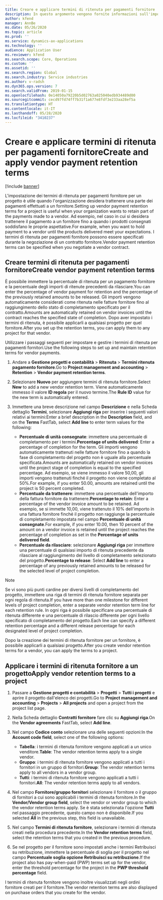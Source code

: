 ```yaml
---
title: Creare e applicare termini di ritenuta per pagamenti fornitore
description: In questo argomento vengono fornite informazioni sull'impostazione e la gestione dei termini di ritenuta per pagamenti fornitore.
author: kfend
manager: AnnBe
ms.date: 05/26/2020
ms.topic: article
ms.prod: ''
ms.service: dynamics-ax-applications
ms.technology: ''
audience: Application User
ms.reviewer: kfend
ms.search.scope: Core, Operations
ms.custom: ''
ms.assetid: ''
ms.search.region: Global
ms.search.industry: Service industries
ms.author: v-radsh
ms.dyn365.ops.version: 7
ms.search.validFrom: 2019-01-15
ms.openlocfilehash: 0e14050a79220b5d02763a025040edb934489d00
ms.sourcegitcommit: cecd97fd74ff7b31f1a677e8fdf3e233aa28ef5a
ms.translationtype: HT
ms.contentlocale: it-IT
ms.lasthandoff: 05/28/2020
ms.locfileid: "3410237"
---
```

# <a name="create-and-apply-vendor-payment-retention-terms"></a><span data-ttu-id="7afe3-103">Creare e applicare termini di ritenuta per pagamenti fornitore</span><span class="sxs-lookup"><span data-stu-id="7afe3-103">Create and apply vendor payment retention terms</span></span>

[!include [banner](../includes/banner.md)] 

<span data-ttu-id="7afe3-104">L'impostazione dei termini di ritenuta per pagamenti fornitore per un progetto è utile quando l'organizzazione desidera trattenere una parte dei pagamenti effettuati a un fornitore.</span><span class="sxs-lookup"><span data-stu-id="7afe3-104">Setting up vendor payment retention terms for a project is useful when your organization wants to retain part of the payments made to a vendor.</span></span> <span data-ttu-id="7afe3-105">Ad esempio, nel caso in cui si desidera trattenere il pagamento a un fornitore fino a quando i prodotti consegnati soddisfano le proprie aspettative.</span><span class="sxs-lookup"><span data-stu-id="7afe3-105">For example, when you want to hold payment to a vendor until the products delivered meet your expectations.</span></span> <span data-ttu-id="7afe3-106">I termini di ritenuta per pagamenti fornitore possono essere specificati durante la negoziazione di un contratto fornitore.</span><span class="sxs-lookup"><span data-stu-id="7afe3-106">Vendor payment retention terms can be specified when you negotiate a vendor contract.</span></span>

## <a name="create-vendor-payment-retention-terms"></a><span data-ttu-id="7afe3-107">Creare termini di ritenuta per pagamenti fornitore</span><span class="sxs-lookup"><span data-stu-id="7afe3-107">Create vendor payment retention terms</span></span>

<span data-ttu-id="7afe3-108">È possibile immettere la percentuale di ritenuta per un pagamento fornitore e la percentuale degli importi di ritenute precedenti da rilasciare.</span><span class="sxs-lookup"><span data-stu-id="7afe3-108">You can enter the percentage of vendor payment for retention and the percentage of the previously retained amounts to be released.</span></span> <span data-ttu-id="7afe3-109">Gli importi vengono automaticamente considerati come ritenuta nelle fatture fornitore fino al raggiungimento dello stato di completamento specificato per il contratto.</span><span class="sxs-lookup"><span data-stu-id="7afe3-109">Amounts are automatically retained on vendor invoices until the contract reaches the specified state of completion.</span></span> <span data-ttu-id="7afe3-110">Dopo aver impostato i termini di ritenuta, è possibile applicarli a qualsiasi progetto per quel fornitore.</span><span class="sxs-lookup"><span data-stu-id="7afe3-110">After you set up the retention terms, you can apply them to any project for that vendor.</span></span>

<span data-ttu-id="7afe3-111">Utilizzare i passaggi seguenti per impostare e gestire i termini di ritenuta per pagamenti fornitori.</span><span class="sxs-lookup"><span data-stu-id="7afe3-111">Use the following steps to set up and maintain retention terms for vendor payments.</span></span> 

1. <span data-ttu-id="7afe3-112">Andare a **Gestione progetti e contabilità** > **Ritenuta** > **Termini ritenuta pagamento fornitore**.</span><span class="sxs-lookup"><span data-stu-id="7afe3-112">Go to **Project management and accounting** > **Retention** > **Vendor payment retention terms**.</span></span>
2. <span data-ttu-id="7afe3-113">Selezionare **Nuovo** per aggiungere termini di ritenuta fornitore.</span><span class="sxs-lookup"><span data-stu-id="7afe3-113">Select **New** to add a new vendor retention term.</span></span> <span data-ttu-id="7afe3-114">Viene automaticamente immesso il valore **ID regola** per il nuovo termine.</span><span class="sxs-lookup"><span data-stu-id="7afe3-114">The **Rule ID** value for the new term is automatically entered.</span></span> 
3. <span data-ttu-id="7afe3-115">Immettere una breve descrizione nel campo **Descrizione** e nella Scheda dettaglio **Termini**, selezionare **Aggiungi riga** per inserire i seguenti valori relativi ai termini:</span><span class="sxs-lookup"><span data-stu-id="7afe3-115">Enter a brief description in the **Description** field, and on the **Terms** FastTab, select **Add line** to enter term values for the following:</span></span>

   - <span data-ttu-id="7afe3-116">**Percentuale di unità consegnate**: immettere una percentuale di completamento per i termini.</span><span class="sxs-lookup"><span data-stu-id="7afe3-116">**Percentage of units delivered**: Enter a percentage of completion for the term.</span></span> <span data-ttu-id="7afe3-117">Gli importi vengono automaticamente trattenuti nelle fatture fornitore fino a quando la fase di completamento del progetto non è uguale alla percentuale specificata.</span><span class="sxs-lookup"><span data-stu-id="7afe3-117">Amounts are automatically retained on vendor invoices until the project stage of completion is equal to the specified percentage.</span></span> <span data-ttu-id="7afe3-118">Ad esempio, se viene immesso il valore 50,00, gli importi vengono trattenuti finché il progetto non viene completato al 50%.</span><span class="sxs-lookup"><span data-stu-id="7afe3-118">For example, if you enter 50.00, amounts are retained until the project is 50 percent completed.</span></span>
   - <span data-ttu-id="7afe3-119">**Percentuale da trattenere**: immettere una percentuale dell'importo della fattura fornitore da trattenere.</span><span class="sxs-lookup"><span data-stu-id="7afe3-119">**Percentage to retain**: Enter a percentage of the vendor invoice amount to be retained.</span></span> <span data-ttu-id="7afe3-120">Ad esempio, se si immette 10,00, viene trattenuto il 10% dell'importo in una fattura fornitore finché il progetto non raggiunge la percentuale di completamento impostata nel campo **Percentuale di unità consegnate**.</span><span class="sxs-lookup"><span data-stu-id="7afe3-120">For example, if you enter 10.00, then 10 percent of the amount on a vendor invoice is retained until the project reaches the percentage of completion as set in the **Percentage of units delivered field**.</span></span>
   - <span data-ttu-id="7afe3-121">**Percentuale da rilasciare**: selezionare **Aggiungi riga** per immettere una percentuale di qualsiasi importo di ritenuta precedente da rilasciare al raggiungimento del livello di completamento selezionato del progetto.</span><span class="sxs-lookup"><span data-stu-id="7afe3-121">**Percentage to release**: Select **Add line** to enter a percentage of any previously retained amounts to be released for the selected level of project completion.</span></span>

> [!NOTE]
> <span data-ttu-id="7afe3-122">Se vi sono più punti cardine per diversi livelli di completamento del progetto, immettere una riga di termini di ritenuta fornitore separata per ogni regola di ritenuta.</span><span class="sxs-lookup"><span data-stu-id="7afe3-122">If you have more than one milestone for different levels of project completion, enter a separate vendor retention term line for each retention rule.</span></span> <span data-ttu-id="7afe3-123">In ogni riga è possibile specificare una percentuale di ritenuta differente e una percentuale di rilascio differente per ogni livello specificato di completamento del progetto.</span><span class="sxs-lookup"><span data-stu-id="7afe3-123">Each line can specify a different retention percentage and a different release percentage for each designated level of project completion.</span></span>

<span data-ttu-id="7afe3-124">Dopo la creazione dei termini di ritenuta fornitore per un fornitore, è possibile applicarli a qualsiasi progetto.</span><span class="sxs-lookup"><span data-stu-id="7afe3-124">After you create vendor retention terms for a vendor, you can apply the terms to a project.</span></span>

## <a name="apply-vendor-retention-terms-to-a-project"></a><span data-ttu-id="7afe3-125">Applicare i termini di ritenuta fornitore a un progetto</span><span class="sxs-lookup"><span data-stu-id="7afe3-125">Apply vendor retention terms to a project</span></span>

1. <span data-ttu-id="7afe3-126">Passare a **Gestione progetti e contabilità** > **Progetti** > **Tutti i progetti** e aprire il progetto dall'elenco dei progetti.</span><span class="sxs-lookup"><span data-stu-id="7afe3-126">Go to **Project management and accounting** > **Projects** > **All projects** and open a project from the project list page.</span></span>
2. <span data-ttu-id="7afe3-127">Nella Scheda dettaglio **Contratti fornitore** fare clic su **Aggiungi riga**.</span><span class="sxs-lookup"><span data-stu-id="7afe3-127">On the **Vendor agreements** FastTab, select **Add line**.</span></span>
3. <span data-ttu-id="7afe3-128">Nel campo **Codice conto** selezionare una delle seguenti opzioni:</span><span class="sxs-lookup"><span data-stu-id="7afe3-128">In the **Account code field**, select one of the following options:</span></span> 

   - <span data-ttu-id="7afe3-129">**Tabella**: i termini di ritenuta fornitore vengono applicati a un unico venditore.</span><span class="sxs-lookup"><span data-stu-id="7afe3-129">**Table**: The vendor retention terms apply to a single vendor.</span></span>
   - <span data-ttu-id="7afe3-130">**Gruppo**: i termini di ritenuta fornitore vengono applicati a tutti i fornitori in un gruppo di fornitori.</span><span class="sxs-lookup"><span data-stu-id="7afe3-130">**Group**: The vendor retention terms apply to all vendors in a vendor group.</span></span>
   - <span data-ttu-id="7afe3-131">**Tutti**: i termini di ritenuta fornitore vengono applicati a tutti i fornitori.</span><span class="sxs-lookup"><span data-stu-id="7afe3-131">**All**: The vendor retention terms apply to all vendors.</span></span>

4. <span data-ttu-id="7afe3-132">Nel campo **Fornitore/gruppo fornitori** selezionare il fornitore o il gruppo di fornitori a cui sono applicabili i termini di ritenuta fornitore.</span><span class="sxs-lookup"><span data-stu-id="7afe3-132">In the **Vendor/Vendor group field**, select the vendor or vendor group to which the vendor retention terms apply.</span></span> <span data-ttu-id="7afe3-133">Se è stata selezionata l'opzione **Tutti** nel passaggio precedente, questo campo non è disponibile.</span><span class="sxs-lookup"><span data-stu-id="7afe3-133">If you selected **All** in the previous step, this field is unavailable.</span></span>
5. <span data-ttu-id="7afe3-134">Nel campo **Termini di ritenuta fornitore**, selezionare i termini di ritenuta creati nella procedura precedente.</span><span class="sxs-lookup"><span data-stu-id="7afe3-134">In the **Vendor retention terms** field, select the retention terms that you created in the previous procedure.</span></span>
6. <span data-ttu-id="7afe3-135">Se nel progetto per il fornitore sono impostati anche i termini Retribuisci su retribuzione, immettere la percentuale di soglia per il progetto nel campo **Percentuale soglia opzione Retribuisci su retribuzione**.</span><span class="sxs-lookup"><span data-stu-id="7afe3-135">If the project also has pay-when-paid (PWP) terms set up for the vendor, enter the threshold percentage for the project in the **PWP threshold percentage** field.</span></span>

<span data-ttu-id="7afe3-136">I termini di ritenuta fornitore vengono inoltre visualizzati negli ordini fornitore creati per il fornitore.</span><span class="sxs-lookup"><span data-stu-id="7afe3-136">The vendor retention terms are also displayed on purchase orders that you create for the vendor.</span></span>
